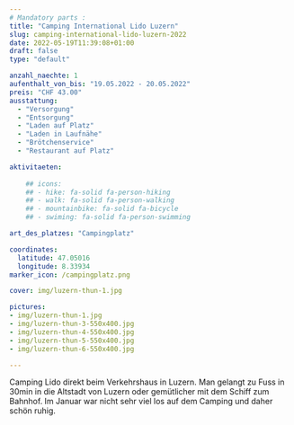 ```yaml
---
# Mandatory parts :
title: "Camping International Lido Luzern"
slug: camping-international-lido-luzern-2022
date: 2022-05-19T11:39:08+01:00
draft: false
type: "default"

anzahl_naechte: 1
aufenthalt_von_bis: "19.05.2022 - 20.05.2022"
preis: "CHF 43.00"
ausstattung:
  - "Versorgung"
  - "Entsorgung"
  - "Laden auf Platz"
  - "Laden in Laufnähe"
  - "Brötchenservice"
  - "Restaurant auf Platz"

aktivitaeten:
  
    ## icons:
    ## - hike: fa-solid fa-person-hiking
    ## - walk: fa-solid fa-person-walking
    ## - mountainbike: fa-solid fa-bicycle
    ## - swiming: fa-solid fa-person-swimming

art_des_platzes: "Campingplatz"

coordinates:
  latitude: 47.05016
  longitude: 8.33934
marker_icon: /campingplatz.png

cover: img/luzern-thun-1.jpg

pictures: 
- img/luzern-thun-1.jpg
- img/luzern-thun-3-550x400.jpg
- img/luzern-thun-4-550x400.jpg
- img/luzern-thun-5-550x400.jpg
- img/luzern-thun-6-550x400.jpg

---
```

Camping Lido direkt beim Verkehrshaus in Luzern. Man gelangt zu Fuss in 30min in die Altstadt von Luzern oder gemütlicher mit dem Schiff zum Bahnhof. Im Januar war nicht sehr viel los auf dem Camping und daher schön ruhig.